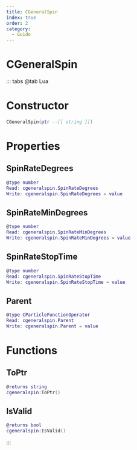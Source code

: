```yaml
---
title: CGeneralSpin
index: true
order: 2
category:
  - Guide
---
```


# CGeneralSpin

::: tabs
@tab Lua
# Constructor
```lua
CGeneralSpin(ptr --[[ string ]])
```
# Properties
## SpinRateDegrees 
```lua
@type number
Read: cgeneralspin.SpinRateDegrees
Write: cgeneralspin.SpinRateDegrees = value
```
## SpinRateMinDegrees 
```lua
@type number
Read: cgeneralspin.SpinRateMinDegrees
Write: cgeneralspin.SpinRateMinDegrees = value
```
## SpinRateStopTime 
```lua
@type number
Read: cgeneralspin.SpinRateStopTime
Write: cgeneralspin.SpinRateStopTime = value
```
## Parent 
```lua
@type CParticleFunctionOperator
Read: cgeneralspin.Parent
Write: cgeneralspin.Parent = value
```
# Functions
## ToPtr
```lua
@returns string
cgeneralspin:ToPtr()
```
## IsValid
```lua
@returns bool
cgeneralspin:IsValid()
```

:::